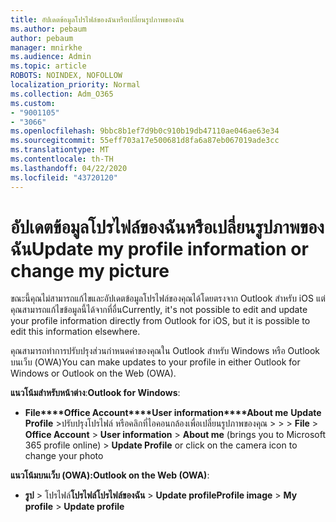 ```yaml
---
title: อัปเดตข้อมูลโปรไฟล์ของฉันหรือเปลี่ยนรูปภาพของฉัน
ms.author: pebaum
author: pebaum
manager: mnirkhe
ms.audience: Admin
ms.topic: article
ROBOTS: NOINDEX, NOFOLLOW
localization_priority: Normal
ms.collection: Adm_O365
ms.custom:
- "9001105"
- "3066"
ms.openlocfilehash: 9bbc8b1ef7d9b0c910b19db47110ae046ae63e34
ms.sourcegitcommit: 55eff703a17e500681d8fa6a87eb067019ade3cc
ms.translationtype: MT
ms.contentlocale: th-TH
ms.lasthandoff: 04/22/2020
ms.locfileid: "43720120"
---
```

# <a name="update-my-profile-information-or-change-my-picture"></a><span data-ttu-id="7ae36-102">อัปเดตข้อมูลโปรไฟล์ของฉันหรือเปลี่ยนรูปภาพของฉัน</span><span class="sxs-lookup"><span data-stu-id="7ae36-102">Update my profile information or change my picture</span></span>

<span data-ttu-id="7ae36-103">ขณะนี้คุณไม่สามารถแก้ไขและอัปเดตข้อมูลโปรไฟล์ของคุณได้โดยตรงจาก Outlook สําหรับ iOS แต่คุณสามารถแก้ไขข้อมูลนี้ได้จากที่อื่น</span><span class="sxs-lookup"><span data-stu-id="7ae36-103">Currently, it's not possible to edit and update your profile information directly from Outlook for iOS, but it is possible to edit this information elsewhere.</span></span> 

<span data-ttu-id="7ae36-104">คุณสามารถทําการปรับปรุงส่วนกําหนดค่าของคุณใน Outlook สําหรับ Windows หรือ Outlook บนเว็บ (OWA)</span><span class="sxs-lookup"><span data-stu-id="7ae36-104">You can make updates to your profile in either Outlook for Windows or Outlook on the Web (OWA).</span></span> 

<span data-ttu-id="7ae36-105">**แนวโน้มสําหรับหน้าต่าง**:</span><span class="sxs-lookup"><span data-stu-id="7ae36-105">**Outlook for Windows**:</span></span> 

- <span data-ttu-id="7ae36-106">**File\*\*\*\*Office Account\*\*\*\*User information\*\*\*\*About me** **Update Profile** >ปรับปรุงโปรไฟล์ หรือคลิกที่ไอคอนกล้องเพื่อเปลี่ยนรูปภาพของคุณ >  >  > </span><span class="sxs-lookup"><span data-stu-id="7ae36-106">**File** > **Office Account** > **User information** > **About me** (brings you to Microsoft 365 profile online) > **Update Profile** or click on the camera icon to change your photo</span></span>  
  
<span data-ttu-id="7ae36-107">**แนวโน้มบนเว็บ (OWA):**</span><span class="sxs-lookup"><span data-stu-id="7ae36-107">**Outlook on the Web (OWA)**:</span></span> 

- <span data-ttu-id="7ae36-108">**รูป** > โปรไฟล์**โปรไฟล์โปรไฟล์ของฉัน** > **Update profile**</span><span class="sxs-lookup"><span data-stu-id="7ae36-108">**Profile image** > **My profile** > **Update profile**</span></span>
